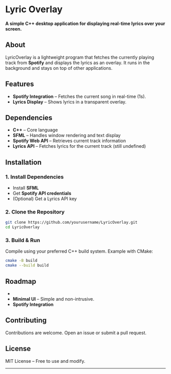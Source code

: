 # Lyric Overlay

**A simple C++ desktop application for displaying real-time lyrics over your screen.**

## About
LyricOverlay is a lightweight program that fetches the currently playing track from **Spotify** and displays the lyrics as an overlay. It runs in the background and stays on top of other applications.

## Features
- **Spotify Integration** – Fetches the current song in real-time (1s).
- **Lyrics Display** – Shows lyrics in a transparent overlay.

## Dependencies
- **C++** – Core language
- **SFML** – Handles window rendering and text display
- **Spotify Web API** – Retrieves current track information
- **Lyrics API** – Fetches lyrics for the current track (still undefined)

## Installation

### 1. Install Dependencies
- Install **SFML**
- Get **Spotify API credentials**
- (Optional) Get a Lyrics API key

### 2. Clone the Repository
```bash
git clone https://github.com/yourusername/LyricOverlay.git
cd LyricOverlay
```

### 3. Build & Run
Compile using your preferred C++ build system. Example with CMake:
```bash
cmake -B build
cmake --build build
```

## Roadmap
-
- **Minimal UI** – Simple and non-intrusive.
- **Spotify Integration**

## Contributing
Contributions are welcome. Open an issue or submit a pull request.

## License
MIT License – Free to use and modify.

---
